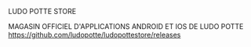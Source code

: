 LUDO POTTE STORE

MAGASIN OFFICIEL D'APPLICATIONS ANDROID ET IOS DE LUDO POTTE 
https://github.com/ludopotte/ludopottestore/releases
